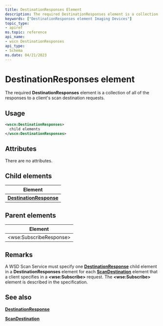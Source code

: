 ```yaml
---
title: DestinationResponses Element
description: The required DestinationResponses element is a collection of all of the responses to a client's scan destination requests.
keywords: ["DestinationResponses element Imaging Devices"]
topic_type:
- apiref
ms.topic: reference
api_name:
- wscn DestinationResponses
api_type:
- Schema
ms.date: 04/21/2023
---
```


# DestinationResponses element

The required **DestinationResponses** element is a collection of all of the responses to a client's scan destination requests.

## Usage

```xml
<wscn:DestinationResponses>
  child elements
</wscn:DestinationResponses>
```

## Attributes

There are no attributes.

## Child elements

| Element |
|--|
| [**DestinationResponse**](destinationresponse.md) |

## Parent elements

| Element |
|--|
| &lt;wse:SubscribeResponse&gt; |

## Remarks

A WSD Scan Service must specify one [**DestinationResponse**](destinationresponse.md) child element in a **DestinationResponses** element for each [**ScanDestination**](scandestination.md) element that a client specifies in a **&lt;wse:Subscribe&gt;** request. The **&lt;wse:Subscribe&gt;** element is described in the specification.

## See also

[**DestinationResponse**](destinationresponse.md)

[**ScanDestination**](scandestination.md)
